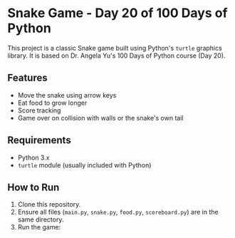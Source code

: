 # Snake Game - Day 20 of 100 Days of Python

This project is a classic Snake game built using Python's `turtle` graphics library. It is based on Dr. Angela Yu's 100 Days of Python course (Day 20).

## Features

- Move the snake using arrow keys
- Eat food to grow longer
- Score tracking
- Game over on collision with walls or the snake's own tail

## Requirements

- Python 3.x
- `turtle` module (usually included with Python)

## How to Run

1. Clone this repository.
2. Ensure all files (`main.py`, `snake.py`, `food.py`, `scoreboard.py`) are in the same directory.
3. Run the game: